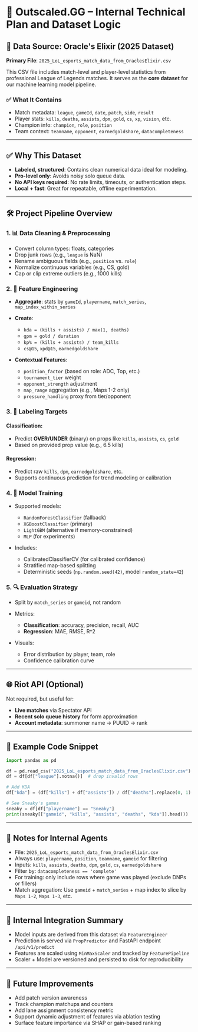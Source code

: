 # 🧠 Outscaled.GG – Internal Technical Plan and Dataset Logic

## 📆 Data Source: Oracle's Elixir (2025 Dataset)

**Primary File**: `2025_LoL_esports_match_data_from_OraclesElixir.csv`

This CSV file includes match-level and player-level statistics from professional League of Legends matches. It serves as the **core dataset** for our machine learning model pipeline.

### ✅ What It Contains

* Match metadata: `league`, `gameId`, `date`, `patch`, `side`, `result`
* Player stats: `kills`, `deaths`, `assists`, `dpm`, `gold`, `cs`, `xp`, `vision`, etc.
* Champion info: `champion`, `role`, `position`
* Team context: `teamname`, `opponent`, `earnedgoldshare`, `datacompleteness`

---

## ✅ Why This Dataset

* **Labeled, structured**: Contains clean numerical data ideal for modeling.
* **Pro-level only**: Avoids noisy solo queue data.
* **No API keys required**: No rate limits, timeouts, or authentication steps.
* **Local + fast**: Great for repeatable, offline experimentation.

---

## 🛠️ Project Pipeline Overview

### 1. 📊 Data Cleaning & Preprocessing

* Convert column types: floats, categories
* Drop junk rows (e.g., `league` is NaN)
* Rename ambiguous fields (e.g., `position` vs. `role`)
* Normalize continuous variables (e.g., CS, gold)
* Cap or clip extreme outliers (e.g., 1000 kills)

### 2. 🔧 Feature Engineering

* **Aggregate**: stats by `gameId`, `playername`, `match_series`, `map_index_within_series`
* **Create**:

  * `kda = (kills + assists) / max(1, deaths)`
  * `gpm = gold / duration`
  * `kp% = (kills + assists) / team_kills`
  * `cs@15`, `xpd@15`, `earnedgoldshare`
* **Contextual Features**:

  * `position_factor` (based on role: ADC, Top, etc.)
  * `tournament_tier` weight
  * `opponent_strength` adjustment
  * `map_range` aggregation (e.g., Maps 1-2 only)
  * `pressure_handling` proxy from tier/opponent

### 3. 🎯 Labeling Targets

#### Classification:

* Predict **OVER/UNDER** (binary) on props like `kills`, `assists`, `cs`, `gold`
* Based on provided prop value (e.g., 6.5 kills)

#### Regression:

* Predict raw `kills`, `dpm`, `earnedgoldshare`, etc.
* Supports continuous prediction for trend modeling or calibration

### 4. 🤖 Model Training

* Supported models:

  * `RandomForestClassifier` (fallback)
  * `XGBoostClassifier` (primary)
  * `LightGBM` (alternative if memory-constrained)
  * `MLP` (for experiments)

* Includes:

  * CalibratedClassifierCV (for calibrated confidence)
  * Stratified map-based splitting
  * Deterministic seeds (`np.random.seed(42)`, model `random_state=42`)

### 5. 🔍 Evaluation Strategy

* Split by `match_series` or `gameid`, not random
* Metrics:

  * **Classification**: accuracy, precision, recall, AUC
  * **Regression**: MAE, RMSE, R^2
* Visuals:

  * Error distribution by player, team, role
  * Confidence calibration curve

---

## 🌐 Riot API (Optional)

Not required, but useful for:

* **Live matches** via Spectator API
* **Recent solo queue history** for form approximation
* **Account metadata**: summoner name → PUUID → rank

---

## 🔧 Example Code Snippet

```python
import pandas as pd

df = pd.read_csv("2025_LoL_esports_match_data_from_OraclesElixir.csv")
df = df[df["league"].notna()]  # drop invalid rows

# Add KDA
df["kda"] = (df["kills"] + df["assists"]) / df["deaths"].replace(0, 1)

# See Sneaky's games
sneaky = df[df["playername"] == "Sneaky"]
print(sneaky[["gameid", "kills", "assists", "deaths", "kda"]].head())
```

---

## 📌 Notes for Internal Agents

* File: `2025_LoL_esports_match_data_from_OraclesElixir.csv`
* Always use: `playername`, `position`, `teamname`, `gameid` for filtering
* Inputs: `kills`, `assists`, `deaths`, `dpm`, `gold`, `cs`, `earnedgoldshare`
* Filter by: `datacompleteness == 'complete'`
* For training: only include rows where game was played (exclude DNPs or fillers)
* Match aggregation: Use `gameid` + `match_series` + map index to slice by `Maps 1-2`, `Maps 1-3`, etc.

---

## 🔄 Internal Integration Summary

* Model inputs are derived from this dataset via `FeatureEngineer`
* Prediction is served via `PropPredictor` and FastAPI endpoint `/api/v1/predict`
* Features are scaled using `MinMaxScaler` and tracked by `FeaturePipeline`
* Scaler + Model are versioned and persisted to disk for reproducibility

---

## 🚀 Future Improvements

* Add patch version awareness
* Track champion matchups and counters
* Add lane assignment consistency metric
* Support dynamic adjustment of features via ablation testing
* Surface feature importance via SHAP or gain-based ranking
